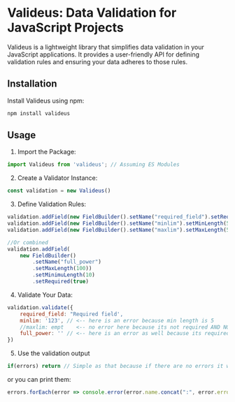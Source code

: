 # Valideus: Data Validation for JavaScript Projects

Valideus is a lightweight library that simplifies data validation in your JavaScript applications. It provides a user-friendly API for defining validation rules and ensuring your data adheres to those rules.

## Installation

Install Valideus using npm:

```bash
npm install valideus
```

## Usage

1. Import the Package:
```js
import Valideus from 'valideus'; // Assuming ES Modules
```

2. Create a Validator Instance:
```js
const validation = new Valideus() 
```

3. Define Validation Rules:
```js
validation.addField(new FieldBuilder().setName("required_field").setRequired(true)) //Required field
validation.addField(new FieldBuilder().setName("minlim").setMinLength(5)) //Minimum length limit
validation.addField(new FieldBuilder().setName("maxlim").setMaxLength(5)) //Maximum length limit

//Or combined
validation.addField(
    new FieldBuilder()
        .setName("full_power")
        .setMaxLength(100))
        .setMinimuLength(10) 
        .setRequired(true)
```

4. Validate Your Data:
```js
validation.validate({
    required_field: "Required field',
    minlim: '123', // <-- here is an error because min length is 5 
    //maxlim: empt    <-- no error here because its not required AND NOT INCLUDED.
    full_power: '' // <-- here is an error as well because its required but its empty 
})
```

5. Use the validation output
```js
if(errors) return // Simple as that because if there are no errors it will return null
```
or you can print them:
```js
errors.forEach(error => console.error(error.name.concat(":", error.error)))
```